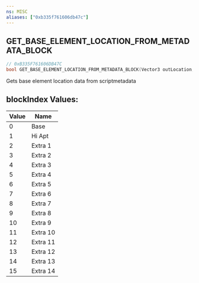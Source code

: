 ```yaml
---
ns: MISC
aliases: ["0xb335f761606db47c"]
---
```

## GET_BASE_ELEMENT_LOCATION_FROM_METADATA_BLOCK

```c
// 0xB335F761606DB47C
bool GET_BASE_ELEMENT_LOCATION_FROM_METADATA_BLOCK(Vector3 outLocation, Vector3 outRotation, int Element, int blockIndex);
```

Gets base element location data from scriptmetadata

## blockIndex Values:
| Value | Name |
| --- | --- |
| 0 | Base |
| 1 | Hi Apt |
| 2 | Extra 1 |
| 3 | Extra 2 |
| 4 | Extra 3 |
| 5 | Extra 4 |
| 6 | Extra 5 |
| 7 | Extra 6 |
| 8 | Extra 7 |
| 9 | Extra 8 |
| 10 | Extra 9 |
| 11 | Extra 10 |
| 12 | Extra 11 |
| 13 | Extra 12 |
| 14 | Extra 13 |
| 15 | Extra 14 |

